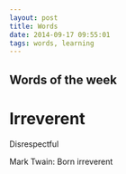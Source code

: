 ```yaml
---
layout: post 
title: Words
date: 2014-09-17 09:55:01 
tags: words, learning
---
```


Words of the week
---------------------------------------------

Irreverent
==========
Disrespectful

Mark Twain: Born irreverent
